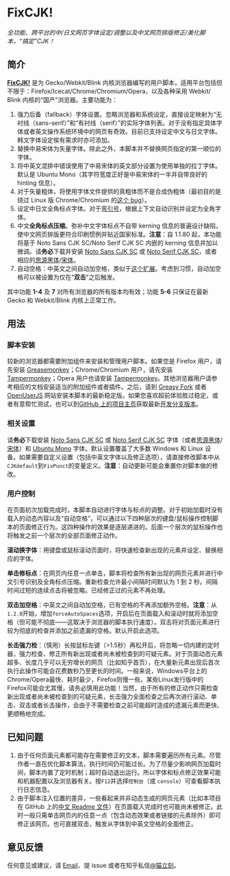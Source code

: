 # FixCJK!
*全功能、跨平台的中/日文网页字体设定/调整以及中文网页排版修正/美化脚本，“搞定”CJK！*

## 简介
**[FixCJK!](https://github.com/stecue/fixcjk/)** 是为 Gecko&#8203;/&#8203;Webkit&#8203;/&#8203;Blink 内核浏览器编写的用户脚本，适用平台包括但不限于：Firefox&#8203;/&#8203;Icecat&#8203;/&#8203;Chrome&#8203;/&#8203;Chromium&#8203;/&#8203;Opera，以及各种采用 Webkit&#8203;/&#8203;Blink 内核的“国产”浏览器。主要功能为：

1. 强力后备（fallback）字体设置。忽略浏览器和系统设定，直接设定映射为“无衬线（sans-serif）”和“有衬线（serif）”的实际字体列表。对于没有指定具体字体或者英文操作系统环境中的网页有奇效。目前已支持设定中文与日文字体。韩文字体设定俟有需求时亦可添加。
2. 替换中易宋体为矢量字体。除此之外，本脚本并不替换网页指定的第一顺位的字体。
3. 将中英文混排中错误使用了中易宋体的英文部分设置为使用单独的拉丁字体。默认是 Ubuntu Mono（其字符宽度正好是中易宋体的一半并自带良好的 hinting 信息）。
4. 对于矢量粗体，将使用字体文件提供的真粗体而不是合成伪粗体（最初目的是绕过 Linux 版 Chrome&#8203;/&#8203;Chromium 的[这个 bug](https://bugs.chromium.org/p/chromium/issues/detail?id=448478)）。
5. 设定中日文全角标点字体。对于[弯引号](https://www.zhihu.com/question/19616011)，根据上下文自动识别并设定为全角字体。
6. 中文**全角标点压缩**。弥补中文字体标点不自带 kerning 信息的普遍设计缺陷，使中文网页排版更符合印刷惯例并贴近国家标准。**注意**：自 1.1.80 起，本功能将基于 Noto Sans CJK SC/Noto Serif CJK SC 内嵌的 kerning 信息并加以微调。请**务必**下载并安装 [Noto Sans CJK SC](https://www.google.com/get/noto/help/cjk/) 或 [Noto Serif CJK SC](https://noto-website.storage.googleapis.com/pkgs/NotoSerifCJKsc-hinted.zip)，或者相应的[思源黑体](https://github.com/adobe-fonts/source-han-sans/blob/release/OTF/SourceHanSansSC.zip)/[宋体](https://github.com/adobe-fonts/source-han-serif/blob/release/OTF/SourceHanSerifTC_EL-M.zip)。
7. 自动空格：中英文之间自动加空格，类似于[这个扩展](https://chrome.google.com/webstore/detail/%E7%82%BA%E4%BB%80%E9%BA%BC%E4%BD%A0%E5%80%91%E5%B0%B1%E6%98%AF%E4%B8%8D%E8%83%BD%E5%8A%A0%E5%80%8B%E7%A9%BA%E6%A0%BC%E5%91%A2%EF%BC%9F/paphcfdffjnbcgkokihcdjliihicmbpd/reviews?hl=zh-CN)。考虑到习惯，自动加空格可以被设置为仅在“**双击**”之后触发。

其中功能 **1-4** 及 **7** 对所有浏览器的所有版本均有效；功能 **5-6** 只保证在最新 Gecko 和 Webkit/Blink 内核上正常工作。

## 用法
### 脚本安装
较新的浏览器都需要附加组件来安装和管理用户脚本。如果您是 Firefox 用户，请先安装 [Greasemonkey](https://addons.mozilla.org/en-US/firefox/addon/greasemonkey/)；Chrome&#8203;/&#8203;Chromium 用户，请先安装 [Tampermonkey](https://chrome.google.com/webstore/detail/tampermonkey/dhdgffkkebhmkfjojejmpbldmpobfkfo)；Opera 用户也请安装 [Tampermonkey](https://addons.opera.com/en/extensions/details/tampermonkey-beta/)。其他浏览器用户请参考相应的文档安装适当的附加组件或者插件。之后，请到 [Greasy Fork](https://greasyfork.org/zh-CN/scripts/19812-fixcjk) 或者 [OpenUserJS](https://openuserjs.org/scripts/stecuegmail.com/FixCJK!) 网站安装本脚本的最新稳定版。如果您喜欢超前体验胜过稳定，或者有意帮忙测试，也可以到[GitHub 上的项目主页](https://github.com/stecue/fixcjk/)获取最新[开发分支版本](https://github.com/stecue/fixcjk/tree/master)。


### 相关设置
请**务必**下载安装 [Noto Sans CJK SC](https://www.google.com/get/noto/help/cjk/) 或 [Noto Serif CJK SC](https://noto-website.storage.googleapis.com/pkgs/NotoSerifCJKsc-hinted.zip) 字体（或者[思源黑体](https://github.com/adobe-fonts/source-han-sans/blob/release/OTF/SourceHanSansSC.zip)/[宋体](https://github.com/adobe-fonts/source-han-serif/blob/release/OTF/SourceHanSerifTC_EL-M.zip)）和 [Ubuntu Mono](https://www.google.com/fonts/specimen/Ubuntu+Mono) 字体。默认设置覆盖了大多数 Windows 和 Linux 设备。如果需要自定义设置（包括中英文字体以及修正选项），请直接修改脚本中从`CJKdefault`到`FixPunct`的变量定义。**注意**：自动更新可能会重置你对脚本做的修改。

### 用户控制
在页面初次加载完成时，本脚本自动进行字体与标点的调整。对于初始加载时没有载入的动态内容以及“自动空格”，可以通过以下四种层次的键盘/鼠标操作控制脚本的页面修正行为。这四种操作的效果是逐层递进的。后面一个层次的鼠标操作也将触发之前一个层次的全部页面修正动作。

**滚动换字体**：用键盘或鼠标滚动页面时，将快速检查新出现的元素并设定、替换相应的字体。

**单击修标点**：在网页内任意一点单击，脚本将检查所有新出现的网页元素并进行中文引号识别及全角标点压缩。重新检查允许最小间隔时间默认为 1 到 2 秒。间隔时间过短的连续点击将被忽略。已经修正过的元素不再处理。

**双击加空格**：中英文之间自动加空格，已有空格的不再添加额外空格。**注意**：从`1.2.0`开始，增加`forceAutoSpaces`选项，开启后在页面载入和滚动时就将添加空格（但可能不彻底——这取决于浏览器的脚本执行速度）。双击将对页面元素进行较为彻底的检查并添加之前遗漏的空格。默认开启此选项。

**长击强力检**：（慎用）长按鼠标左键（>1.5秒）再松开后，将忽略一切内建的定时器，强力检查、修正所有新出现或者尚未被检查到的可疑元素。对于页面动态元素超多、长度几乎可以无穷增长的网页（比如知乎首页），在大量新元素出现后首次执行此操作可能会花费数秒乃至更长的时间。一般来说，Windows平台上的Chrome&#8203;/&#8203;Opera最快、耗时最少，Firefox则慢一些。某些Linux发行版中的Firefox可能会尤其慢，请务必慎用此功能！当然，由于所有的修正动作只需检查新出现或者尚未被检查到的可疑元素，长击强力全面检查之后再次进行滚动、单击、双击或者长击操作，会由于不需要检查之前可能超时造成的遗漏元素而更快、更顺畅地完成。

## 已知问题
1. 由于任何页面元素都可能存在需要修正的文本，脚本需要遍历所有元素。尽管作者一直在优化脚本算法，执行时间仍可能过长。为了尽量少影响网页加载时间，脚本内置了定时机制；超时自动退出运行。所以字体和标点修正效果可能和机器配置以及浏览器有关。按`F12`并选择`控制台`（或 `console`）可查看脚本执行日志信息。
2. 由于脚本注入位置的差异，一些看起来并非动态生成的网页元素（比如本项目在 GitHub 上的[中文 Readme 文件](https://github.com/stecue/fixcjk/blob/master/README.md)）在页面载入完成时也可能尚未被修正。此时一般只需单击网页内的任意一点（包含动态效果或者链接的元素除外）即可修正该网页。也可直接双击，触发从字体到中英文空格的全面修正。

## 意见反馈
任何意见或建议，请 [Email](mailto:stecue@gmail.com)、提 issue 或者在知乎私信[@猫立刻](https://www.zhihu.com/people/mol-le-kel)。
